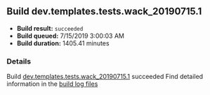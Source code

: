 ## Build dev.templates.tests.wack_20190715.1
- **Build result:** `succeeded`
- **Build queued:** 7/15/2019 3:00:03 AM
- **Build duration:** 1405.41 minutes
### Details
Build [dev.templates.tests.wack_20190715.1](https://winappstudio.visualstudio.com/web/build.aspx?pcguid=a4ef43be-68ce-4195-a619-079b4d9834c2&builduri=vstfs%3a%2f%2f%2fBuild%2fBuild%2f29593) succeeded
Find detailed information in the [build log files](https://uwpctdiags.blob.core.windows.net/buildlogs/dev.templates.tests.wack_20190715.1_logs.zip)
